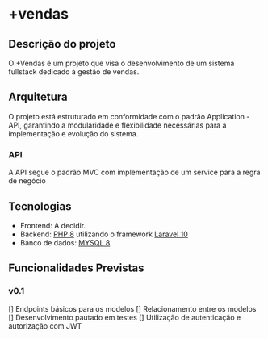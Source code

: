 # +vendas

## Descrição do projeto

O +Vendas é um projeto que visa o desenvolvimento de um sistema fullstack dedicado à gestão de vendas. 

## Arquitetura

O projeto está estruturado em conformidade com o padrão Application - API, garantindo a modularidade e flexibilidade necessárias para a implementação e evolução do sistema.

### API

A API segue o padrão MVC com implementação de um service para a regra de negócio

## Tecnologias

- Frontend: A decidir.
- Backend: [PHP 8](https://www.php.net/docs.php) utilizando o framework [Laravel 10](https://laravel.com)
- Banco de dados: [MYSQL 8](https://www.mysql.com)

## Funcionalidades Previstas

### v0.1

[] Endpoints básicos para os modelos
[] Relacionamento entre os modelos
[] Desenvolvimento pautado em testes
[] Utilização de autenticação e autorização com JWT
